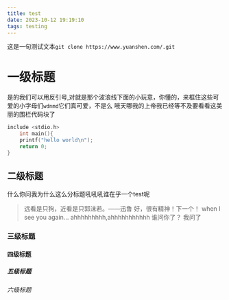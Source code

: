 ```yaml
---
title: test
date: 2023-10-12 19:19:10
tags: testing
---
```

这是一句测试文本`git clone https://www.yuanshen.com/.git`

# 一级标题
是的我们可以用反引号,对就是那个波浪线下面的小玩意，你懂的，来框住这些可爱的小字母们`wdnmd`它们真可爱，不是么
哦天哪我的上帝我已经等不及要看看这美丽的围栏代码块了
``` c
include <stdio.h>
    int main(){
    printf("hello world\n");
    return 0;
}
```

## 二级标题
什么你问我为什么这么分标题吼吼吼谁在乎一个test呢
> 远看是只狗，近看是只郭沫若。——迅鲁
好，很有精神！下一个！
> when I see you again... ahhhhhhhhh,ahhhhhhhhhhh
>谁问你了？
>我问了

### 三级标题

#### 四级标题

##### 五级标题

###### 六级标题
